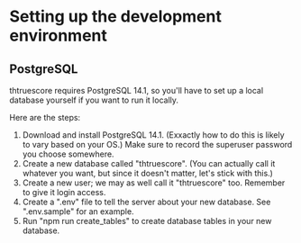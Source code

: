 # Setting up the development environment

## PostgreSQL

thtruescore requires PostgreSQL 14.1, so you'll have to set up a local database yourself if you want to run it locally.

Here are the steps:

1. Download and install PostgreSQL 14.1. (Exxactly how to do this is likely to vary based on your OS.) Make sure to record the superuser password you choose somewhere.
2. Create a new database called "thtruescore". (You can actually call it whatever you want, but since it doesn't matter, let's stick with this.)
3. Create a new user; we may as well call it "thtruescore" too. Remember to give it login access.
4. Create a ".env" file to tell the server about your new database. See ".env.sample" for an example.
5. Run "npm run create_tables" to create database tables in your new database.
